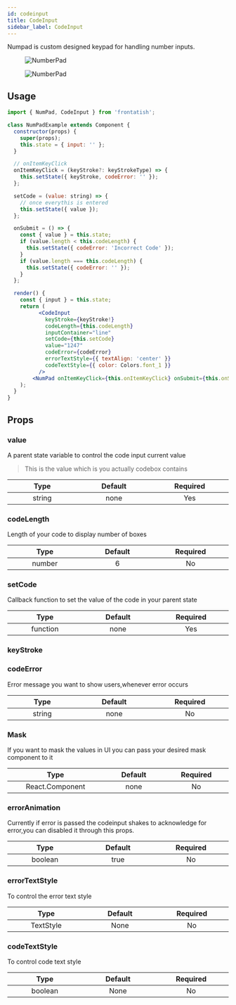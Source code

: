 ```yaml
---
id: codeinput
title: CodeInput
sidebar_label: CodeInput
---
```


Numpad is custom designed keypad for handling number inputs.

<div className="image-horizontal-preview">
    <figure>
        <img src="/frontatish/img/code-light.png" alt="NumberPad" />
    </figure>
    <figure>
        <img src="/frontatish/img/code-dark.png" alt="NumberPad" />
    </figure>
</div>

## Usage

```jsx
import { NumPad, CodeInput } from 'frontatish';

class NumPadExample extends Component {
  constructor(props) {
    super(props);
    this.state = { input: '' };
  }

  // onItemKeyClick
  onItemKeyClick = (keyStroke?: keyStrokeType) => {
    this.setState({ keyStroke, codeError: '' });
  };

  setCode = (value: string) => {
    // once everythis is entered
    this.setState({ value });
  };

  onSubmit = () => {
    const { value } = this.state;
    if (value.length < this.codeLength) {
      this.setState({ codeError: 'Incorrect Code' });
    }
    if (value.length === this.codeLength) {
      this.setState({ codeError: '' });
    }
  };

  render() {
    const { input } = this.state;
    return (
          <CodeInput
            keyStroke={keyStroke!}
            codeLength={this.codeLength}
            inputContainer="line"
            setCode={this.setCode}
            value="1247"
            codeError={codeError}
            errorTextStyle={{ textAlign: 'center' }}
            codeTextStyle={{ color: Colors.font_1 }}
          />
        <NumPad onItemKeyClick={this.onItemKeyClick} onSubmit={this.onSubmit} />
    );
  }
}
```

## Props

### value

A parent state variable to control the code input current value

> This is the value which is you actually codebox contains

|           Type            |        Default         |        Required        |
| :-----------------------: | :--------------------: | :--------------------: |
| string <img width="500"/> | none<img width="500"/> | Yes <img width="500"/> |

### codeLength

Length of your code to display number of boxes

|           Type            |       Default       |       Required        |
| :-----------------------: | :-----------------: | :-------------------: |
| number <img width="500"/> | 6<img width="500"/> | No <img width="500"/> |

### setCode

Callback function to set the value of the code in your parent state

|            Type             |        Default         |        Required        |
| :-------------------------: | :--------------------: | :--------------------: |
| function <img width="500"/> | none<img width="500"/> | Yes <img width="500"/> |

### keyStroke

### codeError

Error message you want to show users,whenever error occurs

|           Type            |        Default         |       Required        |
| :-----------------------: | :--------------------: | :-------------------: |
| string <img width="500"/> | none<img width="500"/> | No <img width="500"/> |

### Mask

If you want to mask the values in UI you can pass your desired mask component to it

|                Type                |        Default         |       Required        |
| :--------------------------------: | :--------------------: | :-------------------: |
| React.Component <img width="500"/> | none<img width="500"/> | No <img width="500"/> |

### errorAnimation

Currently if error is passed the codeinput shakes to acknowledge for error,you can disabled it through this props.

|            Type            |        Default         |       Required        |
| :------------------------: | :--------------------: | :-------------------: |
| boolean <img width="500"/> | true<img width="500"/> | No <img width="500"/> |

### errorTextStyle

To control the error text style

|             Type             |        Default         |       Required        |
| :--------------------------: | :--------------------: | :-------------------: |
| TextStyle <img width="500"/> | None<img width="500"/> | No <img width="500"/> |

### codeTextStyle

To control code text style

|            Type            |        Default         |       Required        |
| :------------------------: | :--------------------: | :-------------------: |
| boolean <img width="500"/> | None<img width="500"/> | No <img width="500"/> |
